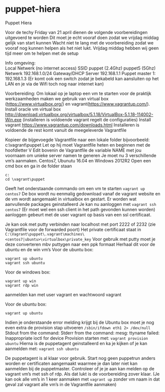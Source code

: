 # puppet-hiera
Puppet Hiera

Voor de techy Friday van 21 april dienen de volgende voorbereidingen uitgevoerd te worden
Dit moet je echt vooraf doen zodat we vrijdag middag gelijk van start kunnen
Wacht niet te lang met de voorbereiding zodat we vooraf nog kunnen helpen als het niet lukt. Vrijdag middag hebben wij geen tijd meer om te helpen met de setup

Info omgeving:  
Local Netwerk (no internet access)
SSID puppet   (2.4Ghz)
         puppet5 (5Ghz)
Netwerk 192.168.1.0/24
Gateway/DHCP Server 192.168.1.1
Puppet master 1: 192.168.1.3
(Er komt ook een switch zodat je bekabeld kan aansluiten op het LAN en je via de Wifi toch nog naar internet kan)

Voorbereiding: 
Om lokaal op je laptop een vm te starten voor de praktijk werkzaamheden maken we gebruik van virtual box (https://www.virtualbox.org/) en vagrant(https://www.vagrantup.com/).
Install oracle vm virtual box 
  http://download.virtualbox.org/virtualbox/5.1.18/VirtualBox-5.1.18-114002-Win.exe
  (installeren is voldoende vagrant regelt de configuraties)
Install vagrant
  https://www.vagrantup.com/downloads.html
Installeren is voldoende de rest komt vanuit de meegeleverde Vagrantfile

Kopieer de bijgevoegde Vagrantfile naar een lokale folder bijvoorbeeld: c:\vagrant\puppet
Let op hij moet Vagrantfile heten en beginnen met de hoofdletter V
Edit bovenin de Vagrantfile de variable NAME met jou voornaam om unieke server namen te generen
Je moet nu 3 verschillende vm’s aanmaken. Centos7, Ubunutu 16.04 en Windows 2012R2
Open een cmd box en ga in de folder staan
```
c:
cd \vagrant\puppet
```
Geeft het onderstaande commando om een vm te starten
`vagrant up centos7`
De box wordt nu eenmalig gedownload vanaf de vagrant website en de vm wordt aangemaakt in virtualbox en gestart. Er worden wat aanvullende packages geinstalleerd
Je kan nu aanloggen met
`vagrant ssh centos7`  (Er moet wel een ssh client in het path gevonden kunnen worden)
aanloggen gebeurt met de user vagrant op basis van een ssl certificaat. 

Je kan ook met putty verbinden naar localhost met port 2222 of 2232 (zie Vagrantfile voor de forwarded poort) Het private certificaat staat in
`C:\Vagrant\puppet\.vagrant\machines\<centos7|ubuntu>\virtualbox\private_key`
Voor gebruik met putty moet je deze converteren mbv puttygen naar een ppk formaat
Herhaal dit voor de ubuntu en de win vm’s
Voor de ubuntu box:
```
vagrant up ubuntu
vagrant ssh ubuntu
```
Voor de windows box:
```
vagrant up win
vagrant rdp win
```
aanmelden kan met user vagrant en wachtwoord vagrant

Voor de ubuntu box:
```
vagrant up ubuntu
```
Indien je onderstaande error melding krijgt bij de Ubuntu box moet je nog even extra de provision stap uitvoeren
`/sbin/ifdown eth1 2> /dev/null`
Stdout from the command:
Stderr from the command:
mesg: ttyname failed: Inappropriate ioctl for device
Provision starten met:
`vagrant provision ubuntu`
Hierna is de puppetagent geinstalleerd en ka je kijken of je kan aanmelden met:
`vagrant ssh ubuntu`

De puppetagent is al klaar voor gebruik. Start nog geen puppetrun anders worden er certificaten aangemaakt waarmee je dan later niet kan aanmelden bij de puppetmaster.
Controleer of je je aan kan melden op de vagrant vm’s met ssh of rdp.
Als dat lukt is de voorbereiding zover klaar.
(Je kan ook alle vm’s in 1 keer aanmaken met `vagrant up` zonder vm naam in dat geval zal vagrant alle vm’s in de Vagrantfile aanmaken)

